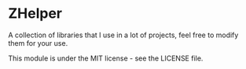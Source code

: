 # ZHelper
A collection of libraries that I use in a lot of projects, feel free to modify them for your use.

This module is under the MIT license - see the LICENSE file.

